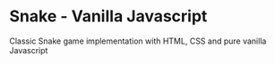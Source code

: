 # Snake - Vanilla Javascript
Classic Snake game implementation with HTML, CSS and pure vanilla Javascript



